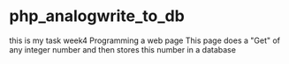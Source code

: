 # php_analogwrite_to_db
this is my task week4
Programming a web page This page does a "Get" of any integer number and then stores this number in a database
